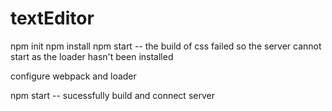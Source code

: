 # textEditor

npm init
npm install
npm start -- the build of css failed so the server cannot start as the loader hasn't been installed

configure webpack and loader

npm start -- sucessfully build and connect server


